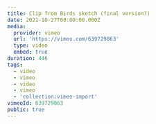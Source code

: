 ```yaml
---
title: Clip from Birds sketch (final version?)
date: 2021-10-27T00:00:00.000Z
media:
  provider: vimeo
  url: 'https://vimeo.com/639729863'
  type: video
  embed: true
duration: 446
tags:
  - video
  - vimeo
  - video
  - vimeo
  - 'collection:vimeo-import'
vimeoId: 639729863
public: true
---
```

<!-- Vimeo video: Clip from Birds sketch (final version?) -->
<!-- Duration: 7:26 -->
<!-- Created: 2021-10-27 -->

<ClientOnly>
  <WorkbookViewer />
</ClientOnly>

<script setup>
import WorkbookViewer from "../../.vitepress/theme/components/workbook/WorkbookViewer.vue";
</script>
